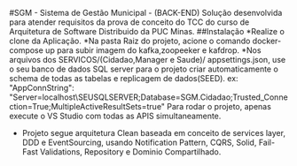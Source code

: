 #SGM - Sistema de Gestão Municipal - (BACK-END)
 Solução desenvolvida para atender requisitos da prova de conceito do TCC do curso de Arquitetura de Software Distribuido da PUC Minas.
##Instalação
*Realize o clone da Aplicação.
*Na pasta Raiz do projeto, acione o comando docker-compose up para subir imagem do kafka,zoopeeker e kafdrop.
*Nos arquivos dos SERVICOS/(Cidadao,Manager e Saude)/ appsettings.json, use o seu banco de dados SQL server para o projeto criar automaticamente o schema de todas as tabelas e replicagem de dados(SEED).
    ex: "AppConnString": "Server=localhost\\SEUSQLSERVER;Database=SGM.Cidadao;Trusted_Connection=True;MultipleActiveResultSets=true"
Para rodar o projeto, apenas execute o VS Studio com todas as APIS simultaneamente.


- Projeto segue arquitetura Clean baseada em conceito de services layer, DDD e EventSourcing, usando Notification Pattern, CQRS, Solid, Fail-Fast Validations, Repository e Dominio Compartilhado. 
